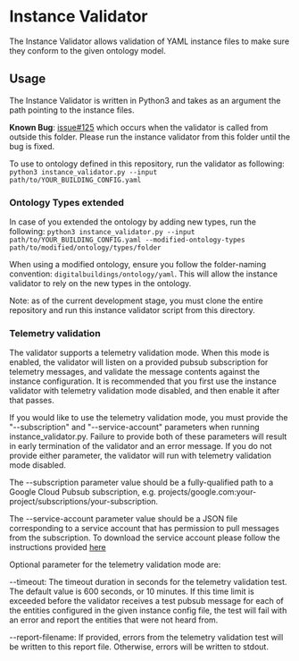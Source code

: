 # Instance Validator

The Instance Validator allows validation of YAML instance files to make sure they conform to the given ontology model.

## Usage
The Instance Validator is written in Python3 and takes as an argument the path pointing to the instance files.

**Known Bug**: [issue#125](https://github.com/google/digitalbuildings/issues/125) which occurs when the validator is called from outside this folder.
Please run the instance validator from this folder until the bug is fixed.

To use to ontology defined in this repository, run the validator as following: `python3 instance_validator.py --input path/to/YOUR_BUILDING_CONFIG.yaml`

### Ontology Types extended
In case of you extended the ontology by adding new types, run the following: `python3 instance_validator.py --input path/to/YOUR_BUILDING_CONFIG.yaml --modified-ontology-types path/to/modified/ontology/types/folder`

When using a modified ontology, ensure you follow the folder-naming convention: `digitalbuildings/ontology/yaml`. This will allow the instance validator to rely on the new types in the ontology.

Note: as of the current development stage, you must clone the entire repository and run this instance validator script from this directory.

### Telemetry validation

The validator supports a telemetry validation mode. When this mode is enabled, the validator will listen on a provided pubsub subscription for telemetry messages, and validate the message contents against the instance configuration. It is recommended that you first use the instance validator with telemetry validation mode disabled, and then enable it after that passes.

If you would like to use the telemetry validation mode, you must provide the "--subscription" and "--service-account" parameters when running instance_validator.py. Failure to provide both of these parameters will result in early termination of the validator and an error message. If you do not provide either parameter, the validator will run with telemetry validation mode disabled.

The --subscription parameter value should be a fully-qualified path to a Google Cloud Pubsub subscription, e.g. projects/google.com:your-project/subscriptions/your-subscription.

The --service-account parameter value should be a JSON file corresponding to a service account that has permission to pull messages from the subscription.
To download the service account please follow the instructions provided [here](https://cloud.google.com/iam/docs/creating-managing-service-account-keys#creating_service_account_keys)

Optional parameter for the telemetry validation mode are:

--timeout: The timeout duration in seconds for the telemetry validation test. The default value is 600 seconds, or 10 minutes. If this time limit is exceeded before the validator receives a test pubsub message for each of the entities configured in the given instance config file, the test will fail with an error and report the entities that were not heard from.

--report-filename: If provided, errors from the telemetry validation test will be written to this report file. Otherwise, errors will be written to stdout.
